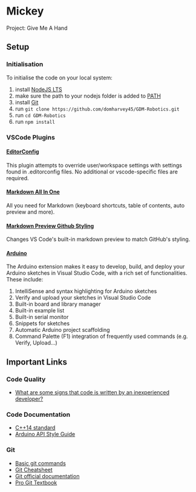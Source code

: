 # Mickey

Project: Give Me A Hand

## Setup

### Initialisation

To initialise the code on your local system:

1. install [NodeJS LTS](https://nodejs.org/en/download/)
2. make sure the path to your nodejs folder is added to [PATH](https://www.architectryan.com/2018/03/17/add-to-the-path-on-windows-10/)
3. install [Git](https://git-scm.com/downloads)
4. run `git clone https://github.com/domharvey45/GDM-Robotics.git`
5. run `cd GDM-Robotics`
6. run `npm install`

### VSCode Plugins

#### [EditorConfig](https://marketplace.visualstudio.com/items?itemName=EditorConfig.EditorConfig)

This plugin attempts to override user/workspace settings with settings found in .editorconfig files. No additional or vscode-specific files are required.

#### [Markdown All In One](https://marketplace.visualstudio.com/items?itemName=yzhang.markdown-all-in-one)

All you need for Markdown (keyboard shortcuts, table of contents, auto preview and more).

#### [Markdown Preview Github Styling](https://marketplace.visualstudio.com/items?itemName=bierner.markdown-preview-github-styles)

Changes VS Code's built-in markdown preview to match GitHub's styling.

#### [Arduino](https://marketplace.visualstudio.com/items?itemName=vsciot-vscode.vscode-arduino)

The Arduino extension makes it easy to develop, build, and deploy your Arduino sketches in Visual Studio Code, with a rich set of functionalities. These include:

1. IntelliSense and syntax highlighting for Arduino sketches
2. Verify and upload your sketches in Visual Studio Code
3. Built-in board and library manager
4. Built-in example list
5. Built-in serial monitor
6. Snippets for sketches
7. Automatic Arduino project scaffolding
8. Command Palette (F1) integration of frequently used commands (e.g. Verify, Upload...)

## Important Links

### Code Quality

- [What are some signs that code is written by an inexperienced developer?](https://www.reddit.com/r/cpp_questions/comments/11nomn3/what_are_some_signs_that_code_is_written_by_an/)

### Code Documentation

- [C++14 standard](https://www.open-std.org/jtc1/sc22/wg21/docs/papers/2014/n4296.pdf)
- [Arduino API Style Guide](https://docs.arduino.cc/learn/contributions/arduino-library-style-guide)

### Git

- [Basic git commands](https://git-scm.com/docs/giteveryday)
- [Git Cheatsheet](https://training.github.com/downloads/github-git-cheat-sheet/)
- [Git official documentation](https://git-scm.com/docs)
- [Pro Git Textbook](https://git-scm.com/book/en/v2)
